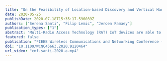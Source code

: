 ```yaml
---
title: "On the Feasibility of Location-based Discovery and Vertical Handover in IEEE 802.11ah"
date: 2020-05-25
publishDate: 2020-07-18T15:35:17.596039Z
authors: ["Serena Santi", "Filip Lemic", "Jeroen Famaey"]
publication_types: ["1"]
abstract: "Multi-Radio Access Technology (RAT) IoT devices are able to combine the high coverage of Low-Power Wide-Area (LPWA) technologies with the higher data-rates of shorter range technologies such as IEEE 802.11ah. In such scenarios, a discovery procedure has to be used for detecting the availability of a IEEE 802.11ah network. Currently, these procedures consume substantial energy, as the discovery has to be periodically performed, even if the IEEE 802.11ah technology is not available, which is undesirable for low-power Internet of Things (IoT) devices. We propose using the device's location information for making more optimized discovery and handover decisions. We demonstrate the feasibility of this approach in performing energy efficient handovers between various LPWA technologies and IEEE 802.11ah based on estimated location. We carry out our evaluation in terms of the energy consumption of the procedure and the duration of the device's association to IEEE 802.11ah. We show that the location-based procedure substantially reduces the energy consumption of the mobile device compared to the traditional discovery based on periodical listening for beacons."
featured: false
publication: "*IEEE Wireless Communications and Networking Conference (WCNC)*"
doi: "10.1109/WCNC45663.2020.9120464"
url_video: "cnf-santi-2020-a.mp4"
---
```


